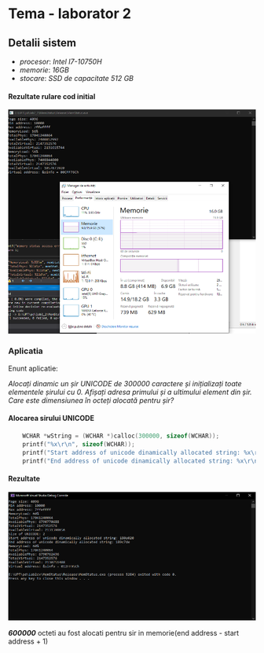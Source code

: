 # Tema - laborator 2


## Detalii sistem
- *procesor*: *Intel I7-10750H*
- *memorie*: *16GB*
- *stocare*: *SSD de capacitate 512 GB*

#### Rezultate rulare cod initial
![Initial result](lab2/memstatus_output_task_manager.PNG)

### Aplicatia

Enunt aplicatie:

*Alocați dinamic un șir UNICODE de 300000 caractere și inițializați toate elementele șirului cu 0. Afișați adresa primului și a ultimului element din șir. Care este dimensiunea în octeți alocată pentru șir?*

#### Alocarea sirului UNICODE
```c++
	WCHAR *wString = (WCHAR *)calloc(300000, sizeof(WCHAR));
	printf("%x\r\n", sizeof(WCHAR));
	printf("Start address of unicode dinamically allocated string: %x\r\n", wString);
	printf("End address of unicode dinamically allocated string: %x\r\n", &wString[299999]);
```
#### Rezultate
![Result unicode](lab2/Unicode_string_allocation.PNG)

***600000*** octeti au fost alocati pentru sir in memorie(end address - start address + 1)


